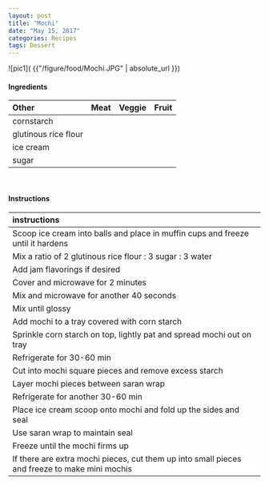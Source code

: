 ```yaml
---
layout: post
title: "Mochi"
date: "May 15, 2017"
categories: Recipes
tags: Dessert
---
```




![pic1]( {{"/figure/food/Mochi.JPG" | absolute_url }})




#### Ingredients

<table class = "presenttab">
 <thead>
  <tr>
   <th style="text-align:left;"> Other </th>
   <th style="text-align:left;"> Meat </th>
   <th style="text-align:left;"> Veggie </th>
   <th style="text-align:left;"> Fruit </th>
  </tr>
 </thead>
<tbody>
  <tr>
   <td style="text-align:left;"> cornstarch </td>
   <td style="text-align:left;">  </td>
   <td style="text-align:left;">  </td>
   <td style="text-align:left;">  </td>
  </tr>
  <tr>
   <td style="text-align:left;"> glutinous rice flour </td>
   <td style="text-align:left;">  </td>
   <td style="text-align:left;">  </td>
   <td style="text-align:left;">  </td>
  </tr>
  <tr>
   <td style="text-align:left;"> ice cream </td>
   <td style="text-align:left;">  </td>
   <td style="text-align:left;">  </td>
   <td style="text-align:left;">  </td>
  </tr>
  <tr>
   <td style="text-align:left;"> sugar </td>
   <td style="text-align:left;">  </td>
   <td style="text-align:left;">  </td>
   <td style="text-align:left;">  </td>
  </tr>
</tbody>
</table>

<br>

#### Instructions

<table class = "presenttabnoh">
 <thead>
  <tr>
   <th style="text-align:left;"> instructions </th>
  </tr>
 </thead>
<tbody>
  <tr>
   <td style="text-align:left;"> Scoop ice cream into balls and place in muffin cups and freeze until it hardens </td>
  </tr>
  <tr>
   <td style="text-align:left;"> Mix a ratio of 2 glutinous rice flour : 3 sugar : 3 water </td>
  </tr>
  <tr>
   <td style="text-align:left;"> Add jam flavorings if desired </td>
  </tr>
  <tr>
   <td style="text-align:left;"> Cover and microwave for 2 minutes </td>
  </tr>
  <tr>
   <td style="text-align:left;"> Mix and microwave for another 40 seconds </td>
  </tr>
  <tr>
   <td style="text-align:left;"> Mix until glossy </td>
  </tr>
  <tr>
   <td style="text-align:left;"> Add mochi to a tray covered with corn starch </td>
  </tr>
  <tr>
   <td style="text-align:left;"> Sprinkle corn starch on top, lightly pat and spread mochi out on tray </td>
  </tr>
  <tr>
   <td style="text-align:left;"> Refrigerate for 30-60 min </td>
  </tr>
  <tr>
   <td style="text-align:left;"> Cut into mochi square pieces and remove excess starch </td>
  </tr>
  <tr>
   <td style="text-align:left;"> Layer mochi pieces between saran wrap </td>
  </tr>
  <tr>
   <td style="text-align:left;"> Refrigerate for another 30-60 min </td>
  </tr>
  <tr>
   <td style="text-align:left;"> Place ice cream scoop onto mochi and fold up the sides and seal </td>
  </tr>
  <tr>
   <td style="text-align:left;"> Use saran wrap to maintain seal </td>
  </tr>
  <tr>
   <td style="text-align:left;"> Freeze until the mochi firms up </td>
  </tr>
  <tr>
   <td style="text-align:left;"> If there are extra mochi pieces, cut them up into small pieces and freeze to make mini mochis </td>
  </tr>
</tbody>
</table>

